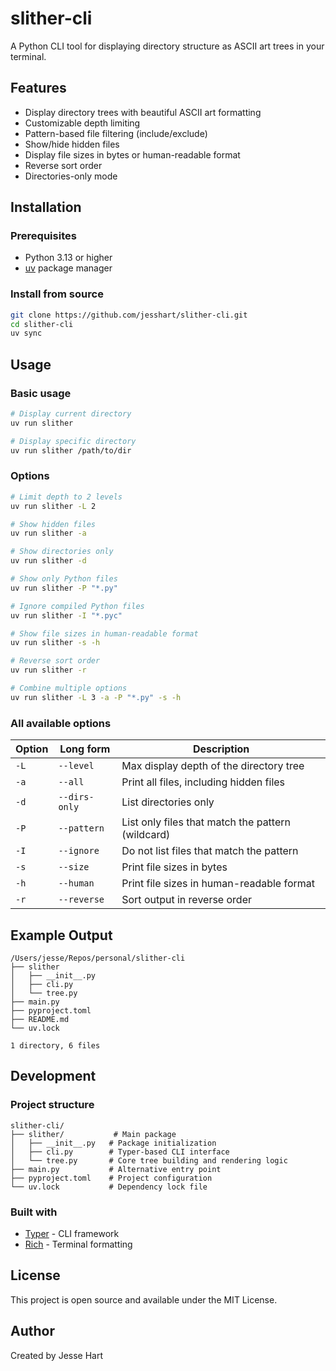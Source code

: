 # slither-cli

A Python CLI tool for displaying directory structure as ASCII art trees in your terminal.

## Features

- Display directory trees with beautiful ASCII art formatting
- Customizable depth limiting
- Pattern-based file filtering (include/exclude)
- Show/hide hidden files
- Display file sizes in bytes or human-readable format
- Reverse sort order
- Directories-only mode

## Installation

### Prerequisites

- Python 3.13 or higher
- [uv](https://docs.astral.sh/uv/) package manager

### Install from source

```bash
git clone https://github.com/jesshart/slither-cli.git
cd slither-cli
uv sync
```

## Usage

### Basic usage

```bash
# Display current directory
uv run slither

# Display specific directory
uv run slither /path/to/dir
```

### Options

```bash
# Limit depth to 2 levels
uv run slither -L 2

# Show hidden files
uv run slither -a

# Show directories only
uv run slither -d

# Show only Python files
uv run slither -P "*.py"

# Ignore compiled Python files
uv run slither -I "*.pyc"

# Show file sizes in human-readable format
uv run slither -s -h

# Reverse sort order
uv run slither -r

# Combine multiple options
uv run slither -L 3 -a -P "*.py" -s -h
```

### All available options

| Option | Long form | Description |
|--------|-----------|-------------|
| `-L` | `--level` | Max display depth of the directory tree |
| `-a` | `--all` | Print all files, including hidden files |
| `-d` | `--dirs-only` | List directories only |
| `-P` | `--pattern` | List only files that match the pattern (wildcard) |
| `-I` | `--ignore` | Do not list files that match the pattern |
| `-s` | `--size` | Print file sizes in bytes |
| `-h` | `--human` | Print file sizes in human-readable format |
| `-r` | `--reverse` | Sort output in reverse order |

## Example Output

```
/Users/jesse/Repos/personal/slither-cli
├── slither
│   ├── __init__.py
│   ├── cli.py
│   └── tree.py
├── main.py
├── pyproject.toml
├── README.md
└── uv.lock

1 directory, 6 files
```

## Development

### Project structure

```
slither-cli/
├── slither/           # Main package
│   ├── __init__.py   # Package initialization
│   ├── cli.py        # Typer-based CLI interface
│   └── tree.py       # Core tree building and rendering logic
├── main.py           # Alternative entry point
├── pyproject.toml    # Project configuration
└── uv.lock           # Dependency lock file
```

### Built with

- [Typer](https://typer.tiangolo.com/) - CLI framework
- [Rich](https://rich.readthedocs.io/) - Terminal formatting

## License

This project is open source and available under the MIT License.

## Author

Created by Jesse Hart
